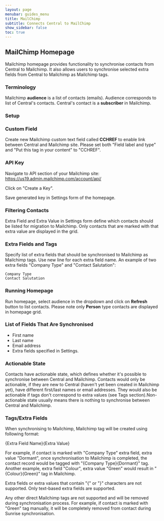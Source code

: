 ```yaml
---
layout: page
menubar: guides_menu
title: MailChimp
subtitle: Connects Central to MailChimp
show_sidebar: false
toc: true
---
```


## MailChimp Homepage

Mailchimp homepage provides functionality to synchronise contacts from Central to Mailchimp. It also allows users to synchronise selected extra fields from Central to Mailchimp as Mailchimp tags.

### Terminology ###
Mailchimp **audience** is a list of contacts (emails). Audience corresponds to list of Central's contacts. Central's contact is a **subscriber** in Mailchimp.

### Setup ###

### Custom Field ###

Create new Mailchimp custom text field called **CCHREF** to enable link between Central and Mailchimp site. Please set both "Field label and type" and "Put this tag in your content" to "CCHREF".

### API Key ###

Navigate to API section of your Mailchimp site:  
https://us19.admin.mailchimp.com/account/api/

Click on "Create a Key".

Save generated key in Settings form of the homepage.

### Filtering Contacts ###

Extra Field and Extra Value in Settings form define which contacts should be listed for migration to Mailchimp. Only contacts that are marked with that extra value are displayed in the grid.

### Extra Fields and Tags ###

Specify list of extra fields that should be synchronised to Mailchimp as Mailchimp tags. Use new line for each extra field name. An example of two extra fields "Company Type" and "Contact Salutation":

```
Company Type
Contact Salutation
```

### Running Homepage ### 

Run homepage, select audience in the dropdown and click on **Refresh** button to list contacts. Please note only **Person** type contacts are displayed in homepage grid.

### List of Fields That Are Synchronised ###

* First name
* Last name
* Email address
* Extra fields specified in Settings.

### Actionable State ###

Contacts have actionable state, which defines whether it's possible to synchronise between Central and Mailchimp. Contacts would only be actionable, if they are new to Central (haven't yet been created in Mailchimp yet), have different first/last names or email addresses. They would also be actionable if tags don't correspond to extra values (see Tags section).Non-actionable state usually means there is nothing to synchronise between Central and Mailchimp.

### Tags/Extra Fields ### 

When synchronising to Mailchimp, Mailchimp tag will be created using following format:

{Extra Field Name}{Extra Value}

For example, if contact is marked with "Company Type" extra field, extra value "Dormant", once synchronisation to Mailchimp is completed, the contact record would be tagged with "{Company Type}{Dormant}" tag. Another example, extra field "Colour", extra value "Green" would result in "{Colour}{Green}" tag in Mailchimp.

Extra fields or extra values that contain "{" or "}" characters are not supported. Only text-based extra fields are supported.

Any other direct Mailchimp tags are not supported and will be removed during synchronisation process. For example, if contact is marked with "Green" tag manually, it will be completely removed from contact during Sunrise synchronisation.